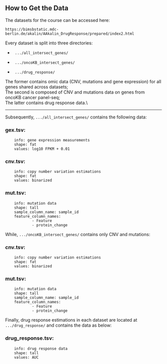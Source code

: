 ## How to Get the Data
The datasets for the course can be accessed here:
```
https://bimsbstatic.mdc-berlin.de/akalin/AAkalin_DrugResponse/prepared/index2.html
```

Every dataset is split into three directories:
-      .../all_intersect_genes/
-      .../oncoKB_intersect_genes/
-      .../drug_response/
The former contains omic data (CNV, mutations and gene expression) for all genes shared across datasets;\
The second is composed of CNV and mutations data on genes from oncoKB cancer panel-seq;\
The latter contains drug response data.\


-----
Subsequently, ```.../all_intersect_genes/``` contains the following data: 

### gex.tsv:
        info: gene expression measurements
        shape: fat
        values: log10 FPKM + 0.01

### cnv.tsv:
        info: copy number variation estimations
        shape: fat
        values: binarized

### mut.tsv:
        info: mutation data
        shape: tall
        sample_column_name: sample_id
        feature_column_names:
                - Feature
                - protein_change
                
While, ```.../oncoKB_intersect_genes/``` contains only CNV and mutations:  
 
### cnv.tsv:
        info: copy number variation estimations
        shape: fat
        values: binarized

### mut.tsv:
        info: mutation data
        shape: tall
        sample_column_name: sample_id
        feature_column_names:
                - Feature
                - protein_change
 
 
Finally, drug response estimations in each dataset are located at ```.../drug_response/``` and contains the data as below:

### drug_response.tsv:
        info: drug response data
        shape: tall
        values: AUC

